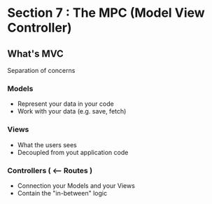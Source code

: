 # Section 7 : The MPC (Model View Controller)

## What's MVC

Separation of concerns

### Models
- Represent your data in your code
- Work with your data (e.g. save, fetch)

### Views
- What the users sees
- Decoupled from yout application code

### Controllers ( <-- Routes )
- Connection your Models and your Views
- Contain the "in-between" logic